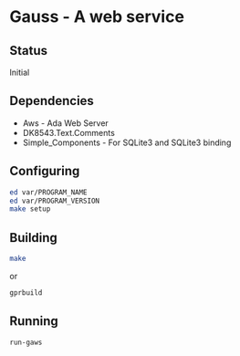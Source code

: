# Gauss - A web service

## Status
Initial

## Dependencies

* Aws - Ada Web Server
* DK8543.Text.Comments
* Simple_Components - For SQLite3 and SQLite3 binding

## Configuring
```sh
ed var/PROGRAM_NAME
ed var/PROGRAM_VERSION
make setup
```

## Building
```sh
make
```
or
```sh
gprbuild
```

## Running
```sh
run-gaws
```
